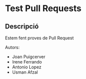 # Test Pull Requests
## Descripció
Estem fent proves de Pull Request

Autors:
- Joan Puigcerver
- Irene Ferrando
- Antonio Lopez
- Usman Afzal